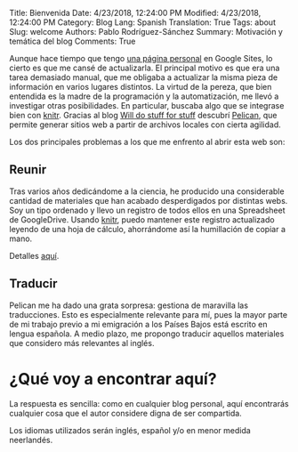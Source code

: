 Title: Bienvenida
Date: 4/23/2018, 12:24:00 PM
Modified: 4/23/2018, 12:24:00 PM
Category: Blog
Lang: Spanish
Translation: True
Tags: about
Slug: welcome
Authors: Pablo Rodríguez-Sánchez
Summary: Motivación y temática del blog
Comments: True

Aunque hace tiempo que tengo [una página personal](https://sites.google.com/site/pablorodriguezsanchez/) en Google Sites, lo cierto es que me cansé de actualizarla. El principal motivo es que era una tarea demasiado manual, que me obligaba a actualizar la misma pieza de información en varios lugares distintos. La virtud de la pereza, que bien entendida es la madre de la programación y la automatización, me llevó a investigar otras posibilidades. En particular, buscaba algo que se integrase bien con [knitr](https://yihui.name/knitr/). Gracias al blog [Will do stuff for stuff](https://rinzewind.org/blog-en/) descubrí [Pelican](https://blog.getpelican.com), que permite generar sitios web a partir de archivos locales con cierta agilidad.

Los dos principales problemas a los que me enfrento al abrir esta web son:

## Reunir
Tras varios años dedicándome a la ciencia, he producido una considerable cantidad de materiales que han acabado desperdigados por distintas webs. Soy un tipo ordenado y llevo un registro de todos ellos en una Spreadsheet de GoogleDrive. Usando [knitr](https://yihui.name/knitr/), puedo mantener este registro actualizado leyendo de una hoja de cálculo, ahorrándome así la humillación de copiar a mano.

Detalles [aquí](https://github.com/PabRod/academic-record).

## Traducir
Pelican me ha dado una grata sorpresa: gestiona de maravilla las traducciones. Esto es especialmente relevante para mí, pues la mayor parte de mi trabajo previo a mi emigración a los Países Bajos está escrito en lengua española. A medio plazo, me propongo traducir aquellos materiales que considero más relevantes al inglés.

# ¿Qué voy a encontrar aquí?
La respuesta es sencilla: como en cualquier blog personal, aquí encontrarás cualquier cosa que el autor considere digna de ser compartida.

Los idiomas utilizados serán inglés, español y/o en menor medida neerlandés.
